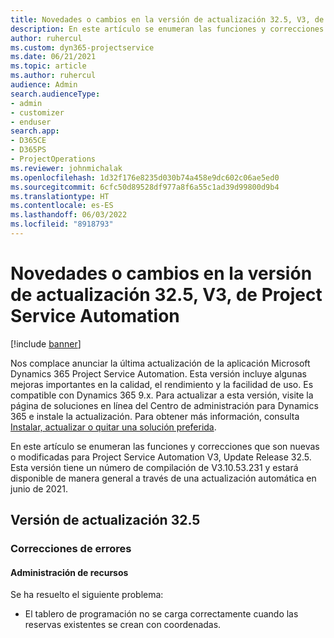 ```yaml
---
title: Novedades o cambios en la versión de actualización 32.5, V3, de Project Service Automation
description: En este artículo se enumeran las funciones y correcciones disponibles en Project Service Automation Update Release 32.5, V3.
author: ruhercul
ms.custom: dyn365-projectservice
ms.date: 06/21/2021
ms.topic: article
ms.author: ruhercul
audience: Admin
search.audienceType:
- admin
- customizer
- enduser
search.app:
- D365CE
- D365PS
- ProjectOperations
ms.reviewer: johnmichalak
ms.openlocfilehash: 1d32f176e8235d030b74a458e9dc602c06ae5ed0
ms.sourcegitcommit: 6cfc50d89528df977a8f6a55c1ad39d99800d9b4
ms.translationtype: HT
ms.contentlocale: es-ES
ms.lasthandoff: 06/03/2022
ms.locfileid: "8918793"
---
```

# <a name="whats-new-or-changed-in-project-service-automation-update-release-325-v3"></a>Novedades o cambios en la versión de actualización 32.5, V3, de Project Service Automation

[!include [banner](../includes/psa-now-project-operations.md)]

Nos complace anunciar la última actualización de la aplicación Microsoft Dynamics 365 Project Service Automation. Esta versión incluye algunas mejoras importantes en la calidad, el rendimiento y la facilidad de uso. Es compatible con Dynamics 365 9.x. Para actualizar a esta versión, visite la página de soluciones en línea del Centro de administración para Dynamics 365 e instale la actualización. Para obtener más información, consulta [Instalar, actualizar o quitar una solución preferida](/power-platform/admin/install-remove-preferred-solution).

En este artículo se enumeran las funciones y correcciones que son nuevas o modificadas para Project Service Automation V3, Update Release 32.5. Esta versión tiene un número de compilación de V3.10.53.231 y estará disponible de manera general a través de una actualización automática en junio de 2021.

## <a name="update-release-325"></a>Versión de actualización 32.5

### <a name="bug-fixes"></a>Correcciones de errores

#### <a name="resource-management"></a>Administración de recursos

Se ha resuelto el siguiente problema:

- El tablero de programación no se carga correctamente cuando las reservas existentes se crean con coordenadas.

